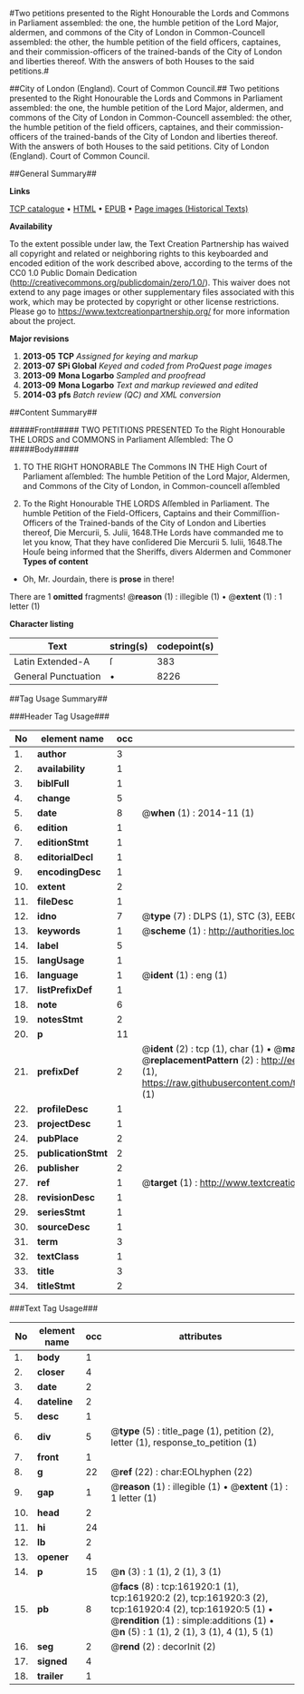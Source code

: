 #Two petitions presented to the Right Honourable the Lords and Commons in Parliament assembled: the one, the humble petition of the Lord Major, aldermen, and commons of the City of London in Common-Councell assembled: the other, the humble petition of the field officers, captaines, and their commission-officers of the trained-bands of the City of London and liberties thereof. With the answers of both Houses to the said petitions.#

##City of London (England). Court of Common Council.##
Two petitions presented to the Right Honourable the Lords and Commons in Parliament assembled: the one, the humble petition of the Lord Major, aldermen, and commons of the City of London in Common-Councell assembled: the other, the humble petition of the field officers, captaines, and their commission-officers of the trained-bands of the City of London and liberties thereof. With the answers of both Houses to the said petitions.
City of London (England). Court of Common Council.

##General Summary##

**Links**

[TCP catalogue](http://www.ota.ox.ac.uk/tcp/)  • 
[HTML](http://tei.it.ox.ac.uk/tcp/Texts-HTML/free/A95/A95474.html)  • 
[EPUB](http://tei.it.ox.ac.uk/tcp/Texts-EPUB/free/A95/A95474.epub) • 
[Page images (Historical Texts)](https://historicaltexts.jisc.ac.uk/eebo-99863656e)

**Availability**

To the extent possible under law, the Text Creation Partnership has waived all copyright and related or neighboring rights to this keyboarded and encoded edition of the work described above, according to the terms of the CC0 1.0 Public Domain Dedication (http://creativecommons.org/publicdomain/zero/1.0/). This waiver does not extend to any page images or other supplementary files associated with this work, which may be protected by copyright or other license restrictions. Please go to https://www.textcreationpartnership.org/ for more information about the project.

**Major revisions**

1. __2013-05__ __TCP__ *Assigned for keying and markup*
1. __2013-07__ __SPi Global__ *Keyed and coded from ProQuest page images*
1. __2013-09__ __Mona Logarbo__ *Sampled and proofread*
1. __2013-09__ __Mona Logarbo__ *Text and markup reviewed and edited*
1. __2014-03__ __pfs__ *Batch review (QC) and XML conversion*

##Content Summary##

#####Front#####
TWO PETITIONS PRESENTED To the Right Honourable THE LORDS and COMMONS in Parliament Aſſembled: The O
#####Body#####

1. TO THE RIGHT HONORABLE The Commons IN THE High Court of Parliament aſſembled: The humble Petition of the Lord Major, Aldermen, and Commons of the City of London, in Common-councell aſſembled

1. To the Right Honourable THE LORDS Aſſembled in Parliament. The humble Petition of the Field-Officers, Captains and their Commiſſion-Officers of the Trained-bands of the City of London and Liberties thereof,
Die Mercurii, 5. Julii, 1648.THe Lords have commanded me to let you know, That they have conſidered Die Mercurii 5. Iulii, 1648.The Houſe being informed that the Sheriffs, divers Aldermen and Commoner
**Types of content**

  * Oh, Mr. Jourdain, there is **prose** in there!

There are 1 **omitted** fragments! 
 @__reason__ (1) : illegible (1)  •  @__extent__ (1) : 1 letter (1)

**Character listing**


|Text|string(s)|codepoint(s)|
|---|---|---|
|Latin Extended-A|ſ|383|
|General Punctuation|•|8226|

##Tag Usage Summary##

###Header Tag Usage###

|No|element name|occ|attributes|
|---|---|---|---|
|1.|__author__|3||
|2.|__availability__|1||
|3.|__biblFull__|1||
|4.|__change__|5||
|5.|__date__|8| @__when__ (1) : 2014-11 (1)|
|6.|__edition__|1||
|7.|__editionStmt__|1||
|8.|__editorialDecl__|1||
|9.|__encodingDesc__|1||
|10.|__extent__|2||
|11.|__fileDesc__|1||
|12.|__idno__|7| @__type__ (7) : DLPS (1), STC (3), EEBO-CITATION (1), PROQUEST (1), VID (1)|
|13.|__keywords__|1| @__scheme__ (1) : http://authorities.loc.gov/ (1)|
|14.|__label__|5||
|15.|__langUsage__|1||
|16.|__language__|1| @__ident__ (1) : eng (1)|
|17.|__listPrefixDef__|1||
|18.|__note__|6||
|19.|__notesStmt__|2||
|20.|__p__|11||
|21.|__prefixDef__|2| @__ident__ (2) : tcp (1), char (1)  •  @__matchPattern__ (2) : ([0-9\-]+):([0-9IVX]+) (1), (.+) (1)  •  @__replacementPattern__ (2) : http://eebo.chadwyck.com/downloadtiff?vid=$1&page=$2 (1), https://raw.githubusercontent.com/textcreationpartnership/Texts/master/tcpchars.xml#$1 (1)|
|22.|__profileDesc__|1||
|23.|__projectDesc__|1||
|24.|__pubPlace__|2||
|25.|__publicationStmt__|2||
|26.|__publisher__|2||
|27.|__ref__|1| @__target__ (1) : http://www.textcreationpartnership.org/docs/. (1)|
|28.|__revisionDesc__|1||
|29.|__seriesStmt__|1||
|30.|__sourceDesc__|1||
|31.|__term__|3||
|32.|__textClass__|1||
|33.|__title__|3||
|34.|__titleStmt__|2||


###Text Tag Usage###

|No|element name|occ|attributes|
|---|---|---|---|
|1.|__body__|1||
|2.|__closer__|4||
|3.|__date__|2||
|4.|__dateline__|2||
|5.|__desc__|1||
|6.|__div__|5| @__type__ (5) : title_page (1), petition (2), letter (1), response_to_petition (1)|
|7.|__front__|1||
|8.|__g__|22| @__ref__ (22) : char:EOLhyphen (22)|
|9.|__gap__|1| @__reason__ (1) : illegible (1)  •  @__extent__ (1) : 1 letter (1)|
|10.|__head__|2||
|11.|__hi__|24||
|12.|__lb__|2||
|13.|__opener__|4||
|14.|__p__|15| @__n__ (3) : 1 (1), 2 (1), 3 (1)|
|15.|__pb__|8| @__facs__ (8) : tcp:161920:1 (1), tcp:161920:2 (2), tcp:161920:3 (2), tcp:161920:4 (2), tcp:161920:5 (1)  •  @__rendition__ (1) : simple:additions (1)  •  @__n__ (5) : 1 (1), 2 (1), 3 (1), 4 (1), 5 (1)|
|16.|__seg__|2| @__rend__ (2) : decorInit (2)|
|17.|__signed__|4||
|18.|__trailer__|1||
